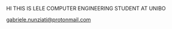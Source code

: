 HI THIS IS LELE
COMPUTER ENGINEERING STUDENT AT UNIBO 

gabriele.nunziati@protonmail.com

<!---
lelitonz/lelitonz is a ✨ special ✨ repository because its `README.md` (this file) appears on your GitHub profile.
You can click the Preview link to take a look at your changes.
- 👋 Hi, I’m @lelitonz
- 👀 I’m interested in ...
- 🌱 I’m currently learning ...
- 💞️ I’m looking to collaborate on ...
- 📫 How to reach me ...
--->
